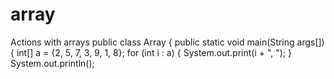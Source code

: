 # array
Actions with arrays
public class Array {
    public static void main(String args[]) {
        int[] a = {2, 5, 7, 3, 9, 1, 8};
        for (int i : a) {
            System.out.print(i + ", ");
        }
        System.out.println();
